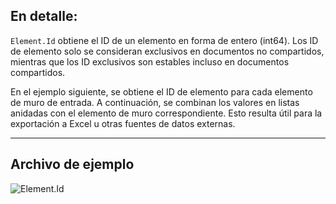 ## En detalle:
`Element.Id` obtiene el ID de un elemento en forma de entero (int64). Los ID de elemento solo se consideran exclusivos en documentos no compartidos, mientras que los ID exclusivos son estables incluso en documentos compartidos.

En el ejemplo siguiente, se obtiene el ID de elemento para cada elemento de muro de entrada. A continuación, se combinan los valores en listas anidadas con el elemento de muro correspondiente. Esto resulta útil para la exportación a Excel u otras fuentes de datos externas.
___
## Archivo de ejemplo

![Element.Id](./Revit.Elements.Element.Id_img.jpg)

